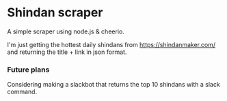 # Shindan scraper
A simple scraper using node.js & cheerio. 

I'm just getting the hottest daily shindans from https://shindanmaker.com/ and returning the title + link in json format.

### Future plans
Considering making a slackbot that returns the top 10 shindans with a slack command.
